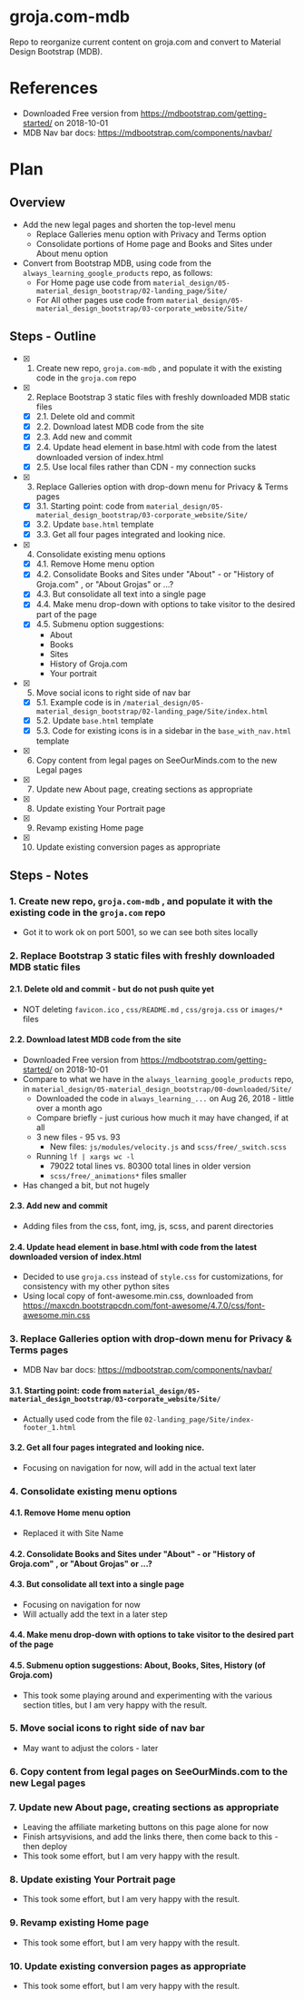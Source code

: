 # groja.com-mdb

Repo to reorganize current content on groja.com and convert to Material Design Bootstrap (MDB).

# References

- Downloaded Free version from https://mdbootstrap.com/getting-started/ on 2018-10-01
- MDB Nav bar docs: https://mdbootstrap.com/components/navbar/

# Plan

## Overview

- Add the new legal pages and shorten the top-level menu
  - Replace Galleries menu option with Privacy and Terms option
  - Consolidate portions of Home page and Books and Sites under About menu option
- Convert from Bootstrap MDB, using code from the `always_learning_google_products` repo, as follows:
  - For Home page use code from `material_design/05-material_design_bootstrap/02-landing_page/Site/`
  - For All other pages use code from `material_design/05-material_design_bootstrap/03-corporate_website/Site/`

## Steps - Outline

- [x] 1. Create new repo, `groja.com-mdb` , and populate it with the existing code in the `groja.com` repo

- [x] 2. Replace Bootstrap 3 static files with freshly downloaded MDB static files
  - [x] 2.1. Delete old and commit
  - [x] 2.2. Download latest MDB code from the site
  - [x] 2.3. Add new and commit
  - [x] 2.4. Update head element in base.html with code from the latest downloaded version of index.html
  - [x] 2.5. Use local files rather than CDN - my connection sucks

- [x] 3. Replace Galleries option with drop-down menu for Privacy & Terms pages
  - [x] 3.1. Starting point: code from `material_design/05-material_design_bootstrap/03-corporate_website/Site/`
  - [x] 3.2. Update `base.html` template
  - [x] 3.3. Get all four pages integrated and looking nice.

- [x] 4. Consolidate existing menu options
  - [x] 4.1. Remove Home menu option
  - [x] 4.2. Consolidate Books and Sites under "About" - or "History of Groja.com" , or "About Grojas" or ...?
  - [x] 4.3. But consolidate all text into a single page
  - [x] 4.4. Make menu drop-down with options to take visitor to the desired part of the page
  - [x] 4.5. Submenu option suggestions:
    - About
    - Books
    - Sites
    - History of Groja.com
    - Your portrait

- [x] 5. Move social icons to right side of nav bar
  - [x] 5.1. Example code is in `/material_design/05-material_design_bootstrap/02-landing_page/Site/index.html`
  - [x] 5.2. Update `base.html` template
  - [x] 5.3. Code for existing icons is in a sidebar in the `base_with_nav.html` template

- [x] 6. Copy content from legal pages on SeeOurMinds.com to the new Legal pages
- [x] 7. Update new About page, creating sections as appropriate
- [x] 8. Update existing Your Portrait page
- [x] 9. Revamp existing Home page
- [x] 10. Update existing conversion pages as appropriate

## Steps - Notes

### 1. Create new repo, `groja.com-mdb` , and populate it with the existing code in the `groja.com` repo

- Got it to work ok on port 5001, so we can see both sites locally

### 2. Replace Bootstrap 3 static files with freshly downloaded MDB static files

#### 2.1. Delete old and commit - but do not push quite yet

- NOT deleting `favicon.ico` , `css/README.md` , `css/groja.css` or `images/*` files

#### 2.2. Download latest MDB code from the site

- Downloaded Free version from https://mdbootstrap.com/getting-started/ on 2018-10-01
- Compare to what we have in the `always_learning_google_products` repo, in `material_design/05-material_design_bootstrap/00-downloaded/Site/`
  - Downloaded the code in `always_learning_...` on Aug 26, 2018 - little over a month ago
  - Compare briefly - just curious how much it may have changed, if at all
  - 3 new files - 95 vs. 93
     - New files: `js/modules/velocity.js` and `scss/free/_switch.scss`
  - Running `lf | xargs wc -l`
     - 79022 total lines vs. 80300 total lines in older version
     - `scss/free/_animations*` files smaller
- Has changed a bit, but not hugely

#### 2.3. Add new and commit

- Adding files from the css, font, img, js, scss, and parent directories

#### 2.4. Update head element in base.html with code from the latest downloaded version of index.html

- Decided to use `groja.css` instead of `style.css` for customizations, for consistency with my other python sites
- Using local copy of font-awesome.min.css, downloaded from https://maxcdn.bootstrapcdn.com/font-awesome/4.7.0/css/font-awesome.min.css

### 3. Replace Galleries option with drop-down menu for Privacy & Terms pages

- MDB Nav bar docs: https://mdbootstrap.com/components/navbar/

#### 3.1. Starting point: code from `material_design/05-material_design_bootstrap/03-corporate_website/Site/`

- Actually used code from the file `02-landing_page/Site/index-footer_1.html`

#### 3.2. Get all four pages integrated and looking nice.

- Focusing on navigation for now, will add in the actual text later

### 4. Consolidate existing menu options

#### 4.1. Remove Home menu option

- Replaced it with Site Name

#### 4.2. Consolidate Books and Sites under "About" - or "History of Groja.com" , or "About Grojas" or ...?

#### 4.3. But consolidate all text into a single page

- Focusing on navigation for now
- Will actually add the text in a later step

#### 4.4. Make menu drop-down with options to take visitor to the desired part of the page

#### 4.5. Submenu option suggestions: About, Books, Sites, History (of Groja.com)

- This took some playing around and experimenting with the various section titles, but I am very happy with the result.

### 5. Move social icons to right side of nav bar

- May want to adjust the colors - later

### 6. Copy content from legal pages on SeeOurMinds.com to the new Legal pages

### 7. Update new About page, creating sections as appropriate

- Leaving the affiliate marketing buttons on this page alone for now
- Finish artsyvisions, and add the links there, then come back to this - then deploy
- This took some effort, but I am very happy with the result.

### 8. Update existing Your Portrait page

- This took some effort, but I am very happy with the result.

### 9. Revamp existing Home page

- This took some effort, but I am very happy with the result.

### 10. Update existing conversion pages as appropriate

- This took some effort, but I am very happy with the result.

